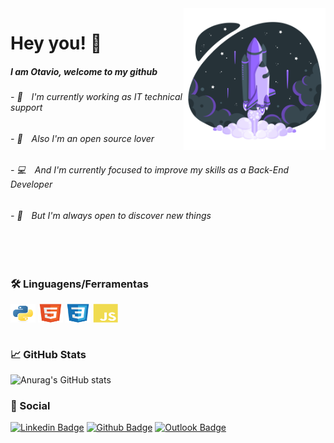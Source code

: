 <a href="https://storyset.com/rocket" title="Illustration by Freepik Storyset">
  <img align="right" src="https://raw.githubusercontent.com/daltonmenezes/daltonmenezes/master/assets/To%20the%20stars-amico.svg" alt="a rocket on launch" width=45% height=45% />
</a>

# Hey you! 🖖

 ##### I am Otavio, welcome to my github
 
 ###### - 🚀 I'm currently working as IT technical support
 ###### - 💖 Also I'm an open source lover
 ###### - 💻 And I'm currently focused to improve my skills as a Back-End Developer
 ###### - 🔭 But I'm always open to discover new things
 <br><br>

### 🛠️  Linguagens/Ferramentas
<div style="display: inline_block">
<img align="center" alt="Python" height="30" width="40" src="https://raw.githubusercontent.com/devicons/devicon/master/icons/python/python-original.svg">
<img align="center" alt="HTML" height="30" width="40" src="https://raw.githubusercontent.com/devicons/devicon/master/icons/html5/html5-original.svg">
<img align="center" alt="Rafa-CSS" height="30" width="40" src="https://raw.githubusercontent.com/devicons/devicon/master/icons/css3/css3-original.svg">
<img align="center" alt="Rafa-Js" height="30" width="40" src="https://raw.githubusercontent.com/devicons/devicon/master/icons/javascript/javascript-plain.svg">
</div><br>
  
### 📈 GitHub Stats
![Anurag's GitHub stats](https://github-readme-stats.vercel.app/api?username=otaviowav&show_icons=true&theme=dark)

### 📲 Social
[![Linkedin Badge](https://img.shields.io/badge/-Otavio%20Gonçalves-6633cc?style=flat-square&logo=Linkedin&logoColor=white&link=https://www.linkedin.com/in/otavio-goncalves/)](https://www.linkedin.com/in/otavio-goncalves/) 
[![Github Badge](https://img.shields.io/badge/GitHub--000?style=social&logo=Github&logoColor=black&link=https://github.com/otaviowav)](https://github.com/otaviowav)
[![Outlook Badge](https://img.shields.io/badge/-hwe.otavio@hotmail.com-6633cc?style=flat-square&logo=Gmail&logoColor=white&link=mailto:hwe.otavio@hotmail.com)](mailto:hwe.otavio@hotmail.com)
